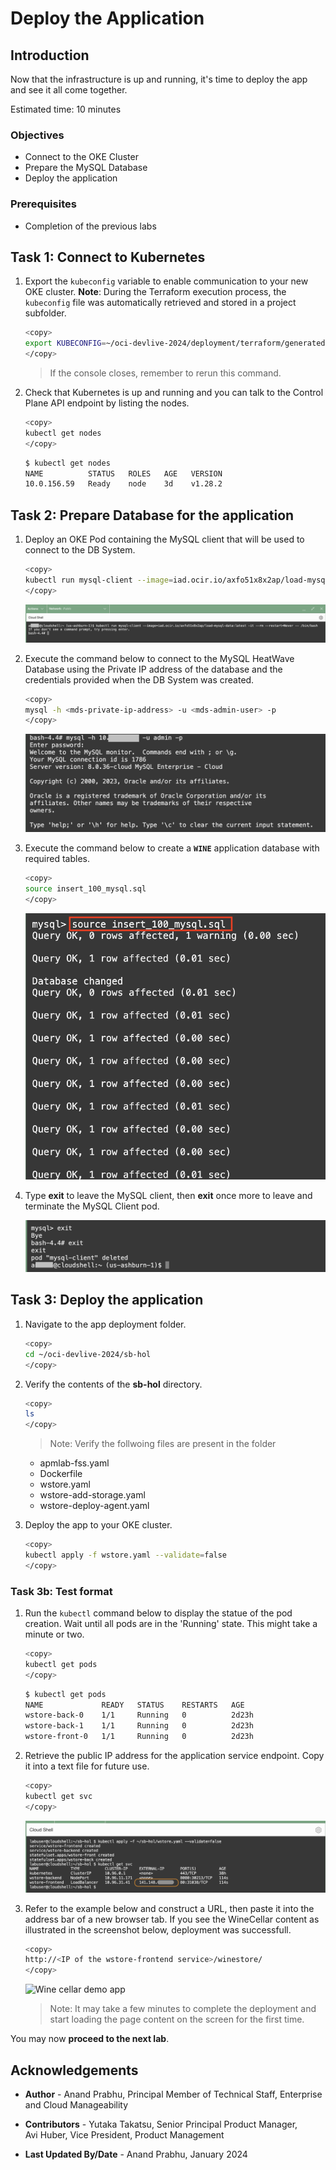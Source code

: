 # Deploy the Application

## Introduction

Now that the infrastructure is up and running, it's time to deploy the app and see it all come together.

Estimated time: 10 minutes

### Objectives

* Connect to the OKE Cluster
* Prepare the MySQL Database
* Deploy the application

### Prerequisites

* Completion of the previous labs

## Task 1: Connect to Kubernetes

1. Export the `kubeconfig` variable to enable communication to your new OKE cluster. **Note**: During the Terraform execution process, the `kubeconfig` file was automatically retrieved and stored in a project subfolder. 

      ```bash
      <copy>
      export KUBECONFIG=~/oci-devlive-2024/deployment/terraform/generated/kubeconfig
      </copy>
      ```

      > If the console closes, remember to rerun this command.
   
2. Check that Kubernetes is up and running and you can talk to the Control Plane API endpoint by listing the nodes.

      ```bash
      <copy>
      kubectl get nodes
      </copy>
      ```

      ```bash
      $ kubectl get nodes
      NAME          STATUS   ROLES   AGE   VERSION
      10.0.156.59   Ready    node    3d    v1.28.2
      ```

## Task 2: Prepare Database for the application

1. Deploy an OKE Pod containing the MySQL client that will be used to connect to the DB System.

      ```bash
      <copy>
      kubectl run mysql-client --image=iad.ocir.io/axfo51x8x2ap/load-mysql-data:latest -it --rm --restart=Never -- /bin/bash
      </copy>
      ```

      ![Kubectl command](images/2-3-1-buildapp.png " ")

2. Execute the command below to connect to the MySQL HeatWave Database using the Private IP address of the database and the credentials provided when the DB System was created.

      ```bash
      <copy>
      mysql -h <mds-private-ip-address> -u <mds-admin-user> -p
      </copy>
      ```

      ![Kubectl command](images/2-3-2-buildapp.png " ")

3. Execute the command below to create a **`WINE`** application database with required tables.

      ```bash
      <copy>
      source insert_100_mysql.sql
      </copy>
      ```

      ![Kubectl command](images/2-3-3-buildapp.png " ")

4. Type **exit** to leave the MySQL client, then **exit** once more to leave and terminate the MySQL Client pod.

      ![Kubectl command](images/2-3-4-buildapp.png " ")


## Task 3: Deploy the application

1. Navigate to the app deployment folder.

      ```bash
      <copy>
      cd ~/oci-devlive-2024/sb-hol
      </copy>
      ```

2. Verify the contents of the **sb-hol** directory.

      ```bash
      <copy>
      ls
      </copy>
      ```

      >Note: Verify the follwoing files are present in the folder
      * apmlab-fss.yaml
      * Dockerfile
      * wstore.yaml
      * wstore-add-storage.yaml
      * wstore-deploy-agent.yaml

3. Deploy the app to your OKE cluster.

      ```bash
      <copy>
      kubectl apply -f wstore.yaml --validate=false
      </copy>
      ```

### Task 3b: Test format

1. Run the `kubectl` command below to display the statue of the pod creation. Wait until all pods are in the 'Running' state. This might take a minute or two.

      ```bash
      <copy>
      kubectl get pods
      </copy>
      ```

      ```bash
      $ kubectl get pods
      NAME             READY   STATUS    RESTARTS   AGE
      wstore-back-0    1/1     Running   0          2d23h
      wstore-back-1    1/1     Running   0          2d23h
      wstore-front-0   1/1     Running   0          2d23h

8. Retrieve the public IP address for the application service endpoint. Copy it into a text file for future use.

      ```bash
      <copy>
      kubectl get svc
      </copy>
      ```

      ![OCI Console, Cloud Shell, kubectl results](images/kubectl-get-svc.png " ")

9. Refer to the example below and construct a URL, then paste it into the address bar of a new browser tab. If you see the WineCellar content as illustrated in the screenshot below, deployment was successfull.

      ```bash
      <copy>
      http://<IP of the wstore-frontend service>/winestore/
      </copy>
      ```

      ![Wine cellar demo app](images/4-4-winestore.png " ")

      >Note: It may take a few minutes to complete the deployment and start loading the page content on the screen for the first time.

You may now **proceed to the next lab**.

## Acknowledgements

* **Author** - Anand Prabhu, Principal Member of Technical Staff, Enterprise and Cloud Manageability
- **Contributors** -
Yutaka Takatsu, Senior Principal Product Manager,  
Avi Huber, Vice President, Product Management
* **Last Updated By/Date** - Anand Prabhu, January 2024
